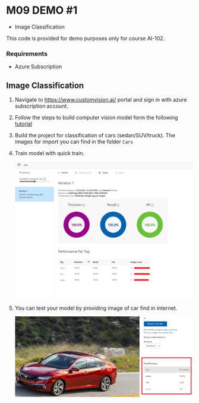 # M09 DEMO #1

- Image Classification


This code is provided for demo purposes only for course AI-102.

### Requirements
- Azure Subscription

## Image Classification 

1. Navigate to https://www.customvision.ai/ portal and sign in with azure subscription account.

1. Follow the steps to build computer vision model form the following [tutorial](https://docs.microsoft.com/en-us/azure/cognitive-services/custom-vision-service/getting-started-build-a-classifier)

1. Build the project for classification of cars (sedan/SUV/truck). The images for import you can find in the folder `Cars`

1. Train model with quick train.

    ![classification](trained.png)

1. You can test your model by providing image of car find in internet.

    ![test](test.png)
